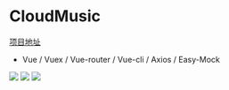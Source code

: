 # CloudMusic
<a href="http://zero1five.gitee.io/lazyman/netease/dist/">项目地址</a>
- Vue / Vuex / Vue-router / Vue-cli / Axios / Easy-Mock
<img src="http://zero1five.gitee.io/lazyman/1.gif">
<img src="http://zero1five.gitee.io/lazyman/2.gif">
<img src="http://zero1five.gitee.io/lazyman/3.gif">
